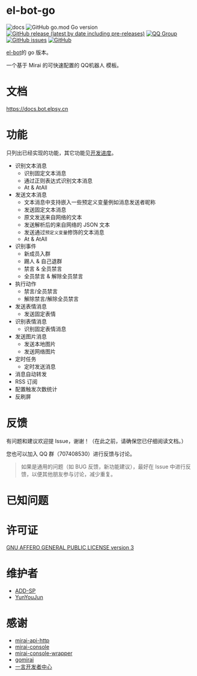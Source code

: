 # el-bot-go

![docs](https://github.com/ElpsyCN/el-bot-docs/workflows/docs/badge.svg)
![GitHub go.mod Go version](https://img.shields.io/github/go-mod/go-version/ElpsyCN/el-bot-go)
[![GitHub release (latest by date including pre-releases)](https://img.shields.io/github/v/release/ElpsyCN/el-bot-go?color=blue&include_prereleases)](https://github.com/ElpsyCN/el-bot-go/releases)
[![QQ Group](https://img.shields.io/badge/qq%20group-707408530-12B7F5)](https://shang.qq.com/wpa/qunwpa?idkey=5b0eef3e3256ce23981f3b0aa2457175c66ca9194efd266fd0e9a7dbe43ed653)
[![GitHub issues](https://img.shields.io/github/issues/ElpsyCN/el-bot-go)](https://github.com/ElpsyCN/el-bot-go/issues)
[![GitHub](https://img.shields.io/github/license/ElpsyCN/el-bot-go?color=%233eb370)](https://github.com/ElpsyCN/el-bot-go/blob/master/LICENSE)

[el-bot](https://github.com/ElpsyCN/el-bot)的 go 版本。

一个基于 Mirai 的可快速配置的 QQ机器人 模板。

# 文档

https://docs.bot.elpsy.cn

# 功能

只列出已经实现的功能，其它功能见[开发进度](https://github.com/ElpsyCN/el-bot-go/projects/1)。

+ 识别文本消息
  + 识别固定文本消息
  + 通过正则表达式识别文本消息
  + At & AtAll
+ 发送文本消息
  + 文本消息中支持嵌入一些预定义变量例如消息发送者昵称
  + 发送固定文本消息
  + 原文发送来自网络的文本
  + 发送解析后的来自网络的 JSON 文本
  + 发送通过`预定义变量`修饰的文本消息
  + At & AtAll
+ 识别事件
  + 新成员入群
  + 踢人 & 自己退群
  + 禁言 & 全员禁言
  + 全员禁言 & 解除全员禁言
+ 执行动作
  + 禁言/全员禁言
  + 解除禁言/解除全员禁言
+ 发送表情消息
  + 发送固定表情
+ 识别表情消息
  + 识别固定表情消息
+ 发送图片消息
  + 发送本地图片
  + 发送网络图片
+ 定时任务
  + 定时发送消息
+ 消息自动转发
+ RSS 订阅
+ 配置触发次数统计
+ 反刷屏

<!-- ## On Unix Like

1. 安装Golang和JRE
2. clone: `git clone git@github.com:ElpsyCN/el-bot-go.git`
3. 下载依赖: `sh install.sh`
4. 创建文件`plugins/MiraiAPIHTTP/setting.yml`并填入下列内容
    ```yml
    authKey: qwertyuiop
    port: 8080
    enableWebsocket: false
    ```
5. 启动 mirai-console: `sh start-console.sh`并按照提示进行操作
6. 启动 el-bot-go: 在另一个 shell 运行脚本：
    1. 执行命令`sh start-el-bot.sh 机器人QQ号 自定义配置目录（相对于 config 目录）`，如果不使用自定义配置则为`"default"`
7. 如果执行上一步时出现安装 `package`失败的情况，可以进入 [release](https://github.com/ElpsyCN/el-bot-go/releases) 下载对应的二进制文件到 `bin` 下，来使用编译好程序，跳过 `package `的安装的环节。

## On Windows（Cmd）

1. 安装Golang和JRE
2. clone: `git clone git@github.com:ElpsyCN/el-bot-go.git`
3. 下载依赖：
    + 下载[mirai-console-wrapper-1.2.0-all](https://github.com/mamoe/mirai-console-wrapper/releases/download/1.2.0/mirai-console-wrapper-1.2.0-all.jar)到项目根目录
    + 下载[mirai-api-http-v1.7.1](https://github.com/mamoe/mirai-api-http/releases/download/v1.7.1/mirai-api-http-v1.7.1.jar)到`plugins/`
4. 创建文件`plugins/MiraiAPIHTTP/setting.yml`并填入下列内容
    ```yml
    authKey: qwertyuiop
    port: 8080
    enableWebsocket: false
    ```
5. 启动 mirai-console: `start-console.bat`
6. 启动 el-bot-go: 在另一个 cmd 执行命令 `start-el-bot-xxxx.bat 机器人的QQ号 配置所在路径`
    1. 选择合适的 bat 脚本 `start-el-bot-xxx.bat`
    2. 执行命令`start-el-bot-xxx.bat 机器人QQ号 自定义配置目录（相对于 config 目录）`，如果不使用自定义配置则为`"default"`
7. 如果执行上一步时出现安装 `package`失败的情况，可以进入 [release](https://github.com/ElpsyCN/el-bot-go/releases) 下载对应的二进制文件到 `bin` 下，来使用编译好程序，跳过 `package `的安装的环节。 -->

# 反馈

有问题和建议欢迎提 Issue，谢谢！（在此之前，请确保您已仔细阅读文档。）

您也可以加入 QQ 群（707408530）进行反馈与讨论。

> 如果是通用的问题（如 BUG 反馈，新功能建议），最好在 Issue 中进行反馈，以便其他朋友参与讨论，减少重复。

# 已知问题



# 许可证

[GNU AFFERO GENERAL PUBLIC LICENSE version 3](https://github.com/ElpsyCN/el-bot-go/blob/master/LICENSE)

# 维护者

+ [ADD-SP](https://github.com/ADD-SP)
+ [YunYouJun](https://github.com/YunYouJun)

# 感谢

+ [mirai-api-http](https://github.com/mamoe/mirai-api-http)
+ [mirai-console](https://github.com/mamoe/mirai-console)
+ [mirai-console-wrapper](https://github.com/mamoe/mirai-console-wrapper)
+ [gomirai](https://github.com/Logiase/gomirai)
+ [一言开发者中心](https://developer.hitokoto.cn/)